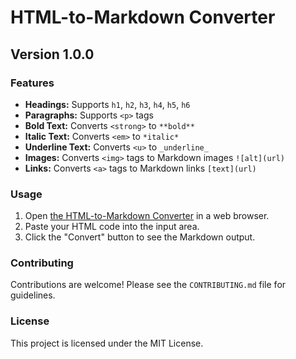# HTML-to-Markdown Converter

## Version 1.0.0

### Features
- **Headings:** Supports `h1`, `h2`, `h3`, `h4`, `h5`, `h6`
- **Paragraphs:** Supports `<p>` tags
- **Bold Text:** Converts `<strong>` to `**bold**`
- **Italic Text:** Converts `<em>` to `*italic*`
- **Underline Text:** Converts `<u>` to `_underline_`
- **Images:** Converts `<img>` tags to Markdown images `![alt](url)`
- **Links:** Converts `<a>` tags to Markdown links `[text](url)`

### Usage
1. Open [the HTML-to-Markdown Converter](https://soumyaranjan-17.github.io/html-to-markdown-converter/) in a web browser.
2. Paste your HTML code into the input area.
3. Click the "Convert" button to see the Markdown output.

### Contributing
Contributions are welcome! Please see the `CONTRIBUTING.md` file for guidelines.

### License
This project is licensed under the MIT License.
